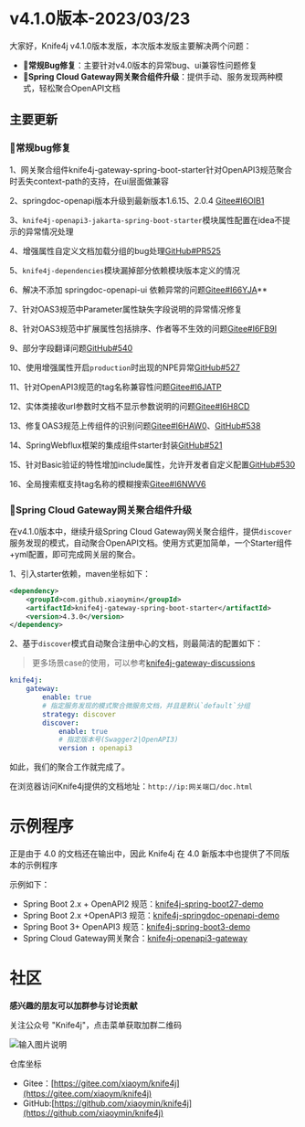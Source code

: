 # v4.1.0版本-2023/03/23

大家好，Knife4j v4.1.0版本发版，本次版本发版主要解决两个问题：

- **🐛常规Bug修复**：主要针对v4.0版本的异常bug、ui兼容性问题修复
- **🎄Spring Cloud Gateway网关聚合组件升级**：提供手动、服务发现两种模式，轻松聚合OpenAPI文档

## 主要更新

### 🐛常规bug修复

1、网关聚合组件knife4j-gateway-spring-boot-starter针对OpenAPI3规范聚合时丢失context-path的支持，在ui层面做兼容

2、springdoc-openapi版本升级到最新版本1.6.15、2.0.4 [Gitee#I6OIB1](https://gitee.com/xiaoym/knife4j/issues/I6OIB1)

3、`knife4j-openapi3-jakarta-spring-boot-starter`模块属性配置在idea不提示的异常情况处理

4、增强属性自定义文档加载分组的bug处理[GitHub#PR525](https://github.com/xiaoymin/swagger-bootstrap-ui/pull/525)

5、`knife4j-dependencies`模块漏掉部分依赖模块版本定义的情况

6、解决不添加 springdoc-openapi-ui 依赖异常的问题[Gitee#I66YJA](https://gitee.com/xiaoym/knife4j/issues/I66YJA)**

7、针对OAS3规范中Parameter属性缺失字段说明的异常情况修复

8、针对OAS3规范中扩展属性包括排序、作者等不生效的问题[Gitee#I6FB9I](https://gitee.com/xiaoym/knife4j/issues/I6FB9I)

9、部分字段翻译问题[GitHub#540](https://github.com/xiaoymin/knife4j/issues/540)

10、使用增强属性开启`production`时出现的NPE异常[GitHub#527](https://github.com/xiaoymin/knife4j/issues/527)

11、针对OpenAPI3规范的tag名称兼容性问题[Gitee#I6JATP](https://gitee.com/xiaoym/knife4j/issues/I6JATP)

12、实体类接收url参数时文档不显示参数说明的问题[Gitee#I6H8CD](https://gitee.com/xiaoym/knife4j/issues/I6H8CD)

13、修复OAS3规范上传组件的识别问题[Gitee#I6HAW0](https://gitee.com/xiaoym/knife4j/issues/I6HAW0)、[GitHub#538](https://github.com/xiaoymin/swagger-bootstrap-ui/issues/538)

14、SpringWebflux框架的集成组件starter封装[GitHub#521](https://github.com/xiaoymin/knife4j/issues/521)

15、针对Basic验证的特性增加include属性，允许开发者自定义配置[GitHub#530](https://github.com/xiaoymin/knife4j/issues/530)

16、全局搜索框支持tag名称的模糊搜索[Gitee#I6NWV6](https://gitee.com/xiaoym/knife4j/issues/I6NWV6)

### 🎄Spring Cloud Gateway网关聚合组件升级

在v4.1.0版本中，继续升级Spring Cloud Gateway网关聚合组件，提供`discover`服务发现的模式，自动聚合OpenAPI文档。使用方式更加简单，一个Starter组件+yml配置，即可完成网关层的聚合。

1、引入starter依赖，maven坐标如下：

```xml
<dependency>
    <groupId>com.github.xiaoymin</groupId>
    <artifactId>knife4j-gateway-spring-boot-starter</artifactId>
    <version>4.3.0</version>
</dependency>
```

2、基于`discover`模式自动聚合注册中心的文档，则最简洁的配置如下：

> 更多场景case的使用，可以参考[knife4j-gateway-discussions](https://github.com/xiaoymin/knife4j/discussions/547)

```yml
knife4j:
    gateway:
        enable: true
        # 指定服务发现的模式聚合微服务文档，并且是默认`default`分组
        strategy: discover
        discover:
            enable: true
            # 指定版本号(Swagger2|OpenAPI3)
            version : openapi3

```

如此，我们的聚合工作就完成了。 

在浏览器访问Knife4j提供的文档地址：`http://ip:网关端口/doc.html`

# 示例程序

正是由于 4.0 的文档还在输出中，因此 Knife4j 在 4.0 新版本中也提供了不同版本的示例程序

示例如下：

- Spring Boot 2.x + OpenAPI2 规范：[knife4j-spring-boot27-demo](https://gitee.com/xiaoym/swagger-bootstrap-ui-demo/tree/master/knife4j-spring-boot27-demo)
- Spring Boot 2.x +OpenAPI3 规范：[knife4j-springdoc-openapi-demo](https://gitee.com/xiaoym/swagger-bootstrap-ui-demo/tree/master/knife4j-springdoc-openapi-demo)
- Spring Boot 3+ OpenAPI3 规范：[knife4j-spring-boot3-demo](https://gitee.com/xiaoym/swagger-bootstrap-ui-demo/tree/master/knife4j-spring-boot3-demo)
- Spring Cloud Gateway网关聚合：[knife4j-openapi3-gateway](https://gitee.com/xiaoym/swagger-bootstrap-ui-demo/tree/master/knife4j-openapi3-gateway)

# 社区

**感兴趣的朋友可以加群参与讨论贡献**

关注公众号 "Knife4j"，点击菜单获取加群二维码

![输入图片说明](https://foruda.gitee.com/images/1661053867569480310/%E6%89%AB%E7%A0%81_%E6%90%9C%E7%B4%A2%E8%81%94%E5%90%88%E4%BC%A0%E6%92%AD%E6%A0%B7%E5%BC%8F-%E6%A0%87%E5%87%86%E8%89%B2%E7%89%88.png)



仓库坐标

- Gitee：[https://gitee.com/xiaoym/knife4j](https://gitee.com/xiaoym/knife4j)
- GitHub:[https://github.com/xiaoymin/knife4j](https://github.com/xiaoymin/knife4j)